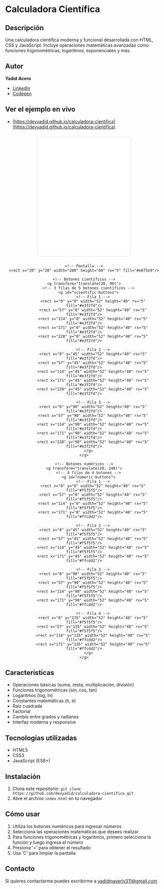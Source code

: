 # Calculadora Científica

## Descripción
Una calculadora científica moderna y funcional desarrollada con HTML, CSS y JavaScript. Incluye operaciones matemáticas avanzadas como funciones trigonométricas, logaritmos, exponenciales y más.

## Autor
**Yadid Acero**

* [LinkedIn](https://www.linkedin.com/in/yacero/)
* [Codepen](https://codepen.io/devyadid)

## Ver el ejemplo en vivo
- [https://devyadid.github.io/calculadora-cientifica](https://devyadid.github.io/calculadora-cientifica)

<div align="center">
<svg width="320" height="400" viewBox="0 0 320 400" xmlns="http://www.w3.org/2000/svg">
    <!-- Fondo de la calculadora -->
    <rect x="10" y="10" width="300" height="380" rx="10" fill="#fff" stroke="#ddd"/>
    
    <!-- Pantalla -->
    <rect x="20" y="20" width="280" height="60" rx="5" fill="#e8f5e9"/>
    
    <!-- Botones científicos -->
    <g transform="translate(20, 90)">
        <!-- 3 filas de 5 botones científicos -->
        <g id="scientific-buttons">
            <!-- Fila 1 -->
            <rect x="0" y="0" width="52" height="40" rx="5" fill="#e3f2fd"/>
            <rect x="57" y="0" width="52" height="40" rx="5" fill="#e3f2fd"/>
            <rect x="114" y="0" width="52" height="40" rx="5" fill="#e3f2fd"/>
            <rect x="171" y="0" width="52" height="40" rx="5" fill="#e3f2fd"/>
            <rect x="228" y="0" width="52" height="40" rx="5" fill="#e3f2fd"/>
            
            <!-- Fila 2 -->
            <rect x="0" y="45" width="52" height="40" rx="5" fill="#e3f2fd"/>
            <rect x="57" y="45" width="52" height="40" rx="5" fill="#e3f2fd"/>
            <rect x="114" y="45" width="52" height="40" rx="5" fill="#e3f2fd"/>
            <rect x="171" y="45" width="52" height="40" rx="5" fill="#e3f2fd"/>
            <rect x="228" y="45" width="52" height="40" rx="5" fill="#e3f2fd"/>
            
            <!-- Fila 3 -->
            <rect x="0" y="90" width="52" height="40" rx="5" fill="#e3f2fd"/>
            <rect x="57" y="90" width="52" height="40" rx="5" fill="#e3f2fd"/>
            <rect x="114" y="90" width="52" height="40" rx="5" fill="#e3f2fd"/>
            <rect x="171" y="90" width="52" height="40" rx="5" fill="#e3f2fd"/>
            <rect x="228" y="90" width="52" height="40" rx="5" fill="#e3f2fd"/>
        </g>
    </g>
    
    <!-- Botones numéricos -->
    <g transform="translate(20, 240)">
        <!-- 4 filas de 4 botones -->
        <g id="numeric-buttons">
            <!-- Fila 1 -->
            <rect x="0" y="0" width="52" height="40" rx="5" fill="#f5f5f5"/>
            <rect x="57" y="0" width="52" height="40" rx="5" fill="#f5f5f5"/>
            <rect x="114" y="0" width="52" height="40" rx="5" fill="#f5f5f5"/>
            <rect x="171" y="0" width="52" height="40" rx="5" fill="#ffcdd2"/>
            
            <!-- Fila 2 -->
            <rect x="0" y="45" width="52" height="40" rx="5" fill="#f5f5f5"/>
            <rect x="57" y="45" width="52" height="40" rx="5" fill="#f5f5f5"/>
            <rect x="114" y="45" width="52" height="40" rx="5" fill="#f5f5f5"/>
            <rect x="171" y="45" width="52" height="40" rx="5" fill="#ffcdd2"/>
            
            <!-- Fila 3 -->
            <rect x="0" y="90" width="52" height="40" rx="5" fill="#f5f5f5"/>
            <rect x="57" y="90" width="52" height="40" rx="5" fill="#f5f5f5"/>
            <rect x="114" y="90" width="52" height="40" rx="5" fill="#f5f5f5"/>
            <rect x="171" y="90" width="52" height="40" rx="5" fill="#ffcdd2"/>
            
            <!-- Fila 4 -->
            <rect x="0" y="135" width="52" height="40" rx="5" fill="#f5f5f5"/>
            <rect x="57" y="135" width="52" height="40" rx="5" fill="#f5f5f5"/>
            <rect x="114" y="135" width="52" height="40" rx="5" fill="#ffcdd2"/>
            <rect x="171" y="135" width="52" height="40" rx="5" fill="#ffcdd2"/>
        </g>
    </g>
</svg>
</div>

## Características
- Operaciones básicas (suma, resta, multiplicación, división)
- Funciones trigonométricas (sin, cos, tan)
- Logaritmos (log, ln)
- Constantes matemáticas (π, e)
- Raíz cuadrada
- Factorial
- Cambio entre grados y radianes
- Interfaz moderna y responsive

## Tecnologías utilizadas
- HTML5
- CSS3
- JavaScript (ES6+)

## Instalación
1. Clona este repositorio: `git clone https://github.com/devyadid/calculadora-cientifica.git`
2. Abre el archivo `index.html` en tu navegador

## Cómo usar
1. Utiliza los botones numéricos para ingresar números
2. Selecciona las operaciones matemáticas que desees realizar
3. Para funciones trigonométricas y logaritmos, primero selecciona la función y luego ingresa el número
4. Presiona '=' para obtener el resultado
5. Usa 'C' para limpiar la pantalla

## Contacto
Si quieres contactarme puedes escribirme a yadidmayerly311@gmail.com 